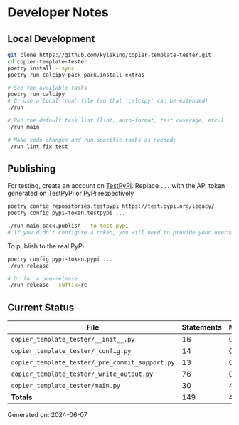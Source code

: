 # Developer Notes

## Local Development

```sh
git clone https://github.com/kyleking/copier-template-tester.git
cd copier-template-tester
poetry install --sync
poetry run calcipy-pack pack.install-extras

# See the available tasks
poetry run calcipy
# Or use a local 'run' file (so that 'calcipy' can be extended)
./run

# Run the default task list (lint, auto-format, test coverage, etc.)
./run main

# Make code changes and run specific tasks as needed:
./run lint.fix test
```

## Publishing

For testing, create an account on [TestPyPi](https://test.pypi.org/legacy/). Replace `...` with the API token generated on TestPyPi or PyPi respectively

```sh
poetry config repositories.testpypi https://test.pypi.org/legacy/
poetry config pypi-token.testpypi ...

./run main pack.publish --to-test-pypi
# If you didn't configure a token, you will need to provide your username and password to publish
```

To publish to the real PyPi

```sh
poetry config pypi-token.pypi ...
./run release

# Or for a pre-release
./run release --suffix=rc
```

## Current Status

<!-- {cts} COVERAGE -->
| File                                            |   Statements |   Missing |   Excluded | Coverage   |
|-------------------------------------------------|--------------|-----------|------------|------------|
| `copier_template_tester/__init__.py`            |           16 |         0 |         24 | 100.0%     |
| `copier_template_tester/_config.py`             |           14 |         0 |          3 | 100.0%     |
| `copier_template_tester/_pre_commit_support.py` |           13 |         0 |          0 | 93.3%      |
| `copier_template_tester/_write_output.py`       |           76 |         0 |         13 | 96.9%      |
| `copier_template_tester/main.py`                |           30 |         4 |         20 | 86.7%      |
| **Totals**                                      |          149 |         4 |         60 | 95.5%      |

Generated on: 2024-06-07
<!-- {cte} -->
